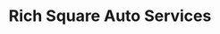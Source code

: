 ---
title: "Rich Square Auto Services"
url: /rich-square/rich-square-auto-services/
shop: car repair
---